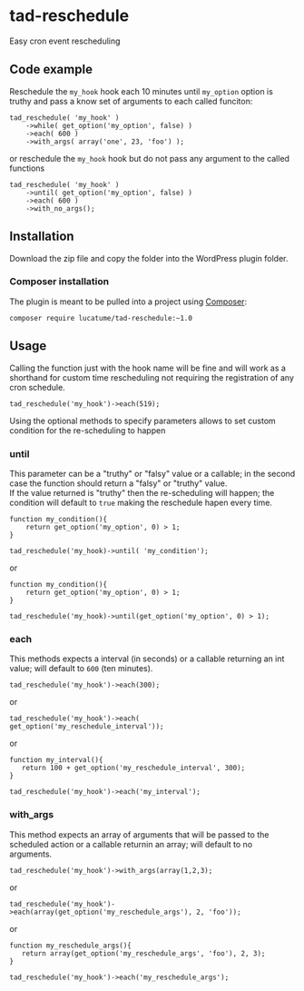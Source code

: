 # tad-reschedule
Easy cron event rescheduling

## Code example
Reschedule the `my_hook` hook each 10 minutes until `my_option` option is truthy and pass a know set of arguments to each called funciton:

    tad_reschedule( 'my_hook' )
        ->while( get_option('my_option', false) )
        ->each( 600 )
        ->with_args( array('one', 23, 'foo') ); 

or reschedule the `my_hook` hook but do not pass any argument to the called functions

    tad_reschedule( 'my_hook' )
        ->until( get_option('my_option', false) )
        ->each( 600 )
        ->with_no_args();

## Installation
Download the zip file and copy the folder into the WordPress plugin folder.  

### Composer installation
The plugin is meant to be pulled into a project using [Composer](https://getcomposer.org/):

    composer require lucatume/tad-reschedule:~1.0
       
## Usage
Calling the function just with the hook name will be fine and will work as a shorthand for custom time rescheduling not requiring the registration of any cron schedule.
 
    tad_reschedule('my_hook')->each(519);
    
Using the optional methods to specify parameters allows to set custom condition for the re-scheduling to happen

### until
This parameter can be a "truthy" or "falsy" value or a callable; in the second case the function should return a "falsy" or "truthy" value.  
If the value returned is "truthy" then the re-scheduling will happen; the condition will default to `true` making the reschedule hapen every time.
    
    function my_condition(){
        return get_option('my_option', 0) > 1; 
    }
    
    tad_reschedule('my_hook)->until( 'my_condition');
    
or

    function my_condition(){
        return get_option('my_option', 0) > 1; 
    }
    
    tad_reschedule('my_hook)->until(get_option('my_option', 0) > 1);
   
### each
This methods expects a interval (in seconds) or a callable returning an int value; will default to `600` (ten minutes).

    tad_reschedule('my_hook')->each(300);
    
or
     
    tad_reschedule('my_hook')->each( get_option('my_reschedule_interval'));
    
or
    
    function my_interval(){
       return 100 + get_option('my_reschedule_interval', 300); 
    }
    
    tad_reschedule('my_hook')->each('my_interval');
    
### with_args
This method expects an array of arguments that will be passed to the scheduled action or a callable returnin an array; will default to no arguments.

    tad_reschedule('my_hook')->with_args(array(1,2,3);
    
or
     
    tad_reschedule('my_hook')->each(array(get_option('my_reschedule_args'), 2, 'foo'));
    
or
    
    function my_reschedule_args(){
       return array(get_option('my_reschedule_args', 'foo'), 2, 3);
    }
    
    tad_reschedule('my_hook')->each('my_reschedule_args');
